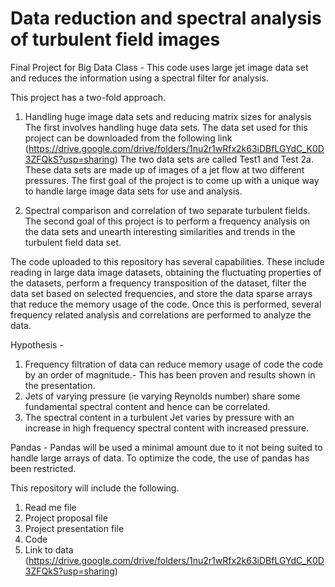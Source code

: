 # Data reduction and spectral analysis of turbulent field images
Final Project for Big Data Class - 
This code uses large jet image data set and reduces the information using a spectral filter for analysis.

This project has a two-fold approach. 
1. Handling huge image data sets and reducing matrix sizes for analysis
The first involves handling huge data sets. The data set used for this project can be downloaded from the following link (https://drive.google.com/drive/folders/1nu2r1wRfx2k63iDBfLGYdC_K0D3ZFQkS?usp=sharing) The two data sets are called Test1 and Test 2a. These data sets are made up of images of a jet flow at two different pressures. The first goal of the project is to come up with a unique way to handle large image data sets for use and analysis.

2. Spectral comparison and correlation of two separate turbulent fields.
The second goal of this project is to perform a frequency analysis on the data sets and unearth interesting similarities and trends in the turbulent field data set.

The code uploaded to this repository has several capabilities. These include reading in large data image datasets, obtaining the fluctuating properties of the datasets, perform a frequency transposition of the dataset, filter the data set based on selected frequencies, and store the data sparse arrays that reduce the memory usage of the code. Once this is performed, several frequency related analysis and correlations are performed to analyze the data.

Hypothesis - 
1. Frequency filtration of data can reduce memory usage of code the code by an order of magnitude.- This has been proven and results shown in the presentation.
2. Jets of varying pressure (ie varying Reynolds number) share some fundamental spectral content and hence can be correlated.
3. The spectral content in a turbulent Jet varies by pressure with an increase in high frequency spectral content with increased pressure.

Pandas - Pandas will be used a minimal amount due to it not being suited to handle large arrays of data. To optimize the code, the use of pandas has been restricted.

This repository will include the following.
1. Read me file 
2. Project proposal file
3. Project presentation file
4. Code
5. Link to data (https://drive.google.com/drive/folders/1nu2r1wRfx2k63iDBfLGYdC_K0D3ZFQkS?usp=sharing)
